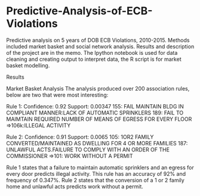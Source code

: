 # Predictive-Analysis-of-ECB-Violations

Predictive analysis on 5 years of DOB ECB Violations, 2010-2015. Methods included market basket and social network analysis. Results and description of the project are in the memo. The Ipython notebook is used for data cleaning and creating output to interpret data, the R script is for market basket modelling.

Results

Market Basket Analysis
The analysis produced over 200 association rules, below are two that were most interesting:

Rule 1: Confidence: 0.92 Support: 0.00347 
155: FAIL MAINTAIN BLDG IN COMPLIANT MANNER:LACK OF AUTOMATIC SPRINKLERS
189: FAIL TO MAIMTAIN REQUIRED NUMBER OF MEANS OF EGRESS FOR EVERY FLOOR
=>106k:ILLEGAL ACTIVITY

Rule 2: Confidence: 0.91 Support: 0.0065 
105: 1OR2 FAMILY CONVERTED/MAINTAINED AS DWELLING FOR 4 OR MORE FAMILIES
187: UNLAWFUL ACTS.FAILURE TO COMPLY WITH AN ORDER OF THE COMMISSIONER
=>101: WORK WITHOUT A PERMIT

Rule 1 states that a failure to maintain automatic sprinklers and an egress for every door predicts illegal activity. This rule has an accuracy of 92% and frequency of 0.347%. Rule 2 states that the conversion of a 1 or 2 family home and unlawful acts predicts work without a permit. 


